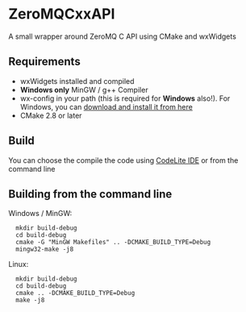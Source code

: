 ZeroMQCxxAPI
============

A small wrapper around ZeroMQ C API using CMake and wxWidgets

Requirements
----

* wxWidgets installed and compiled
* **Windows only** MinGW / g++ Compiler
* wx-config in your path (this is required for **Windows** also!). For Windows, you can [download and install it from here][1]
* CMake 2.8 or later

Build
----

You can choose the compile the code using [CodeLite IDE][2] or from the command line

Building from the command line
----
Windows / MinGW:

```
  mkdir build-debug
  cd build-debug
  cmake -G "MinGW Makefiles" .. -DCMAKE_BUILD_TYPE=Debug
  mingw32-make -j8
```

Linux:
```
  mkdir build-debug
  cd build-debug
  cmake .. -DCMAKE_BUILD_TYPE=Debug
  make -j8
```


  [1]: http://sourceforge.net/projects/codelite/files/Releases/codelite-5.3/wxwidgets-3.0-tdm-gcc-481-32-devel.exe/download
  [2]: http://codelite.org
